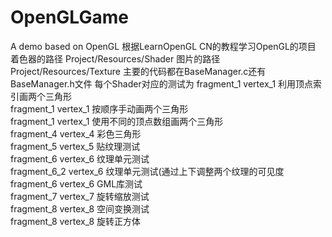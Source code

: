 # OpenGLGame
A demo based on OpenGL
根据LearnOpenGL CN的教程学习OpenGL的项目
着色器的路径 Project/Resources/Shader
图片的路径 Project/Resources/Texture
主要的代码都在BaseManager.c还有BaseManager.h文件
每个Shader对应的测试为
fragment_1   vertex_1    利用顶点索引画两个三角形  
fragment_1   vertex_1    按顺序手动画两个三角形  
fragment_1   vertex_1    使用不同的顶点数组画两个三角形  
fragment_4   vertex_4    彩色三角形  
fragment_5   vertex_5    贴纹理测试  
fragment_6   vertex_6    纹理单元测试  
fragment_6_2 vertex_6  纹理单元测试(通过上下调整两个纹理的可见度  
fragment_6   vertex_6    GML库测试  
fragment_7   vertex_7    旋转缩放测试  
fragment_8   vertex_8    空间变换测试  
fragment_8   vertex_8    旋转正方体  
